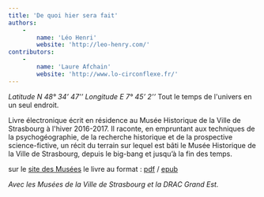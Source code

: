 ```yaml
---
title: 'De quoi hier sera fait'
authors:
    -
        name: 'Léo Henri'
        website: 'http://leo-henry.com/'
contributors:
    -
        name: 'Laure Afchain'
        website: 'http://www.lo-circonflexe.fr/'
---
```


*Latitude N 48° 34’ 47’’
Longitude E 7° 45’ 2’’*
Tout le temps de l'univers en un seul endroit.

Livre électronique écrit en résidence au Musée Historique de la Ville de Strasbourg à l'hiver 2016-2017. Il raconte, en empruntant aux techniques de la psychogéographie, de la recherche historique et de la prospective science-fictive, un récit du terrain sur lequel est bâti le Musée Historique de la Ville de Strasbourg, depuis le big-bang et jusqu’à la fin des temps.

sur le [site des Musées](https://www.musees.strasbourg.eu/les-10-ans-du-musee-historique)
le livre au format : [pdf](http://www.leo-henry.com/DQHSF.pdf) / [epub](http://www.leo-henry.com/DQHSF.epub)

*Avec les Musées de la Ville de Strasbourg et la DRAC Grand Est.*